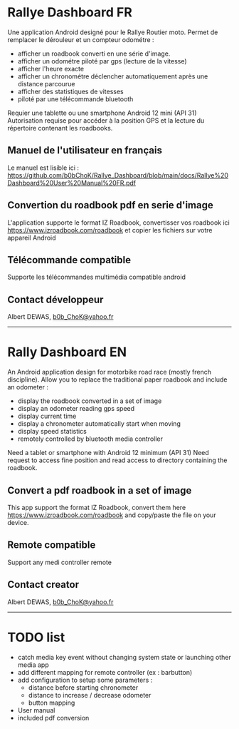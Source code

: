 # Rallye Dashboard FR

Une application Android designé pour le Rallye Routier moto.
Permet de remplacer le dérouleur et un compteur odométre :
- afficher un roadbook converti en une série d'image.
- afficher un odométre piloté par gps (lecture de la vitesse)
- afficher l'heure exacte
- afficher un chronométre déclencher automatiquement après une distance parcourue
- afficher des statistiques de vitesses
- piloté par une télécommande bluetooth

Requier une tablette ou une smartphone Android 12 mini (API 31)
Autorisation requise pour accéder à la position GPS et la lecture du répertoire contenant les roadbooks.

## Manuel de l'utilisateur en français
Le manuel est lisible ici : https://github.com/b0bChoK/Rallye_Dashboard/blob/main/docs/Rallye%20Dashboard%20User%20Manual%20FR.pdf

## Convertion du roadbook pdf en serie d'image
L'application supporte le format IZ Roadbook, convertisser vos roadbook ici https://www.izroadbook.com/roadbook et copier les fichiers sur votre appareil Android

## Télécommande compatible
Supporte les télécommandes multimédia compatible android

## Contact développeur
Albert DEWAS, b0b_ChoK@yahoo.fr

--------------------------------------------------------

# Rally Dashboard EN

An Android application design for motorbike road race (mostly french discipline). 
Allow you to replace the traditional paper roadbook and include an odometer :
- display the roadbook converted in a set of image
- display an odometer reading gps speed
- display current time
- display a chronometer automatically start when moving
- display speed statistics
- remotely controlled by bluetooth media controller

Need a tablet or smartphone with Android 12 minimum (API 31)
Need request to access fine position and read access to directory containing the roadbook.

## Convert a pdf roadbook in a set of image
This app support the format IZ Roadbook, convert them here https://www.izroadbook.com/roadbook and copy/paste the file on your device.

## Remote compatible
Support any medi controller remote

## Contact creator
Albert DEWAS, b0b_ChoK@yahoo.fr

--------------------------------------------------------

# TODO list
- catch media key event without changing system state or launching other media app
- add different mapping for remote controller (ex : barbutton)
- add configuration to setup some parameters :
  - distance before starting chronometer
  - distance to increase / decrease odometer
  - button mapping
- User manual
- included pdf conversion
